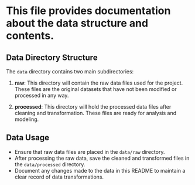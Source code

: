 # This file provides documentation about the data structure and contents.

## Data Directory Structure

The `data` directory contains two main subdirectories:

1. **raw**: This directory will contain the raw data files used for the project. These files are the original datasets that have not been modified or processed in any way.

2. **processed**: This directory will hold the processed data files after cleaning and transformation. These files are ready for analysis and modeling.

## Data Usage

- Ensure that raw data files are placed in the `data/raw` directory.
- After processing the raw data, save the cleaned and transformed files in the `data/processed` directory.
- Document any changes made to the data in this README to maintain a clear record of data transformations.